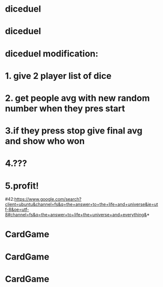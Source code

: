 # diceduel
# diceduel
# diceduel modification:
# 1. give 2 player list of dice
# 2. get people avg with new random number when they pres start
# 3.if they press stop give final avg and show who won
# 4.???
# 5.profit!
#42:https://www.google.com/search?client=ubuntu&channel=fs&q=the+answer+to+the+life+and+universe&ie=utf-8&oe=utf-8#channel=fs&q=the+answer+to+life+the+universe+and+everything&*
# CardGame
# CardGame
# CardGame
